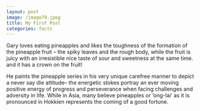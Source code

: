 ```yaml
---
layout: post
image: /image79.jpeg
title: My First Post
categories: facts
---
```

Gary loves eating pineapples and likes the toughness of the formation of the pineapple fruit – the spiky leaves and the rough body, while the fruit is juicy with an irresistible nice taste of sour and sweetness at the same time. and it has a crown on the fruit! 

He paints the pineapple series in his very unique carefree manner to depict a never say die attitude– the energetic stokes portray an ever moving positive energy of progress and perseverance when facing challenges and adversity in life. While in Asia, many believe pineapples or ‘ong-lai’  as it is pronounced in Hokkien represents the coming of a good fortune.

